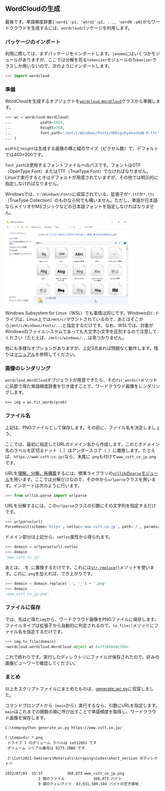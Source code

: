 ## WordCloudの生成

最後です。単語頻度辞書`{'word1':p1, 'word2':p2, ..., 'wordN':pN}`からワードクラウドを生成するには、`wordcloud`パッケージを利用します。


### パッケージのインポート

利用に際しては、まずパッケージをインポートします。`janome`にはいくつかモジュールがありますが、ここでは分解を司る`tokenizer`モジュールの`Tokenizer`クラスしか用いないので、次のようにインポートします。

```Python
>>> import wordcloud
```

### 準備

WordCloudを生成するオブジェクトを[`wordcloud.WordCloud`](https://amueller.github.io/word_cloud/generated/wordcloud.WordCloud.html#wordcloud.WordCloud "LINK")クラスから準備します。

```Python
>>> wc = wordcloud.WordCloud(
...             width=1024,
...             height=768,
...             font_path='/mnt/c/Windows/Fonts/UDDigiKyokashoN-R.ttc'
... )
```

`width`と`height`は生成する画像の横と縦のサイズ（ピクセル数）で、デフォルトでは400×200です。

`font_path`は使用するフォントファイルへのパスです。フォントはOTF（OpenType Font）またはTTF（TrueType Font）でなければなりません。Linuxで実行するときはデフォルトが用意されていますが、その他では明示的に指定しなければなりません。

Windowsでは、`C:\Windows\Fonts`に収容されている、拡張子が`*.ttf`か`*.ttc`（TrueType Collection）のものなら何でも構いません。ただし、単語が日本語ならメイリオやMSゴシックなどの日本語フォントを指定しなければなりません。

<img src="./Images/windows_fonts.png" width="400">

Windows Subsystem for Linux（WSL）でも事情は同じです。Windowsの`C:`ドライブは、Linux上では`/mnt/c/`マウントされているので、あとはそこから`/mnt/c/Windows/Fonts/...`と指定するだけです。なお、WSLでは、対象がWindowsのファイルシステムであっても大文字小文字を区別するので注意してください（たとえば、`/mnt/c/windows/...`は見つかりません。

他にも多様なオプションがありますが、上記3点あれば問題なく動作します。残りは[マニュアル](https://amueller.github.io/word_cloud/generated/wordcloud.WordCloud.html#wordcloud.WordCloud "LINK")を参照してください。


### 画像のレンダリング

`wordcloud.WordCloud`オブジェクトが用意できたら、その`fit_words()`メソッドに前節で得た単語頻度辞書を引き渡すことで、ワードクラウド画像をレンダリングします。

```
>>> img = wc.fit_words(prob)
```


### ファイル名

上記は、PNGファイルとして保存します。その前に、ファイル名を決定しましょう。

ここでは、最初に指定したURLのドメイン名から作成します。このときドメイン名のラベルを区切るドット（`.`）はアンダースコア（`_`）に置換します。たとえば、`https://www.cutt.co.jp/`なら、末尾に`.png`も付けて`www_cutt_co_jp.png`です。

URLを[理解、分解、再構築](https://www.hagaren.jp/ "LINK")するには、標準ライブラリの[`urllib`の`parse`モジュール](https://docs.python.org/ja/3/library/urllib.parse.html "LINK")を用います。ここでは分解だけなので、その中から`urlparse`クラスを用います。インポートは次のように行います。

```Python
>>> from urllib.parse import urlparse
```

URLを分解するには、この`urlparse`クラスの引数にその文字列を指定するだけです。

```Python
>>> urlparse(url)
ParseResult(scheme='https', netloc='www.cutt.co.jp', path='/', params='', query='', fragment='')
```

ドメイン部分は上記から、`netloc`属性から得られます。

```Python
>>> domain = urlparse(url).netloc
>>> domain
'www.cutt.co.jp'
```

あとは、`.`を`_`に置換するだけです。これには[`str.replace()`](https://docs.python.org/ja/3/library/stdtypes.html#string-methods "LINK")メソッドを使います。これに`.png`を加えれば、でき上がりです。

```Python
>>> domain = domain.replace('.', '_') + '.png'
>>> domain
'www_cutt_co_jp.png'
```


### ファイルに保存

では、先ほど得た`img`から、ワードクラウド画像をPNGファイルに保存します。ファイルタイプは拡張子から自動的に判定されるので、`to_file()`メソッドにファイル名を指定するだけです。

```Python
>>> img.to_file(domain)
<wordcloud.wordcloud.WordCloud object at 0x7f166b88c280>
```

これで終わりです。実行したディレクトリにファイルが保存されたので、好みの画像ビューワーで確認してください。


### まとめ

以上をスクリプトファイルにまとめたものは、[generate_wc.py](./Codes/short_version/generate_wc.py "INTERNAL")に収容しました。

コマンドプロンプトから（`main`から）実行するなら、引数にURLを指定します。`main`はこれまでの関数の順に呼び出すことで単語頻度を取得し、ワードクラウド画像を保存します。

```
C:\temp>python generate_wc.py https://www.cutt.co.jp/

C:\temp>dir *.png
 ドライブ J のボリューム ラベルは sat128G3 です
 ボリューム シリアル番号は 0275-2BB8 です

 J:\Cutt2021-Seminars\Materials\Scraping\Codes\short_version のディレクトリ

2022/07/03  15:57           368,073 www_cutt_co_jp.png
               1 個のファイル             368,073 バイト
               0 個のディレクトリ  43,631,509,504 バイトの空き領域
```

